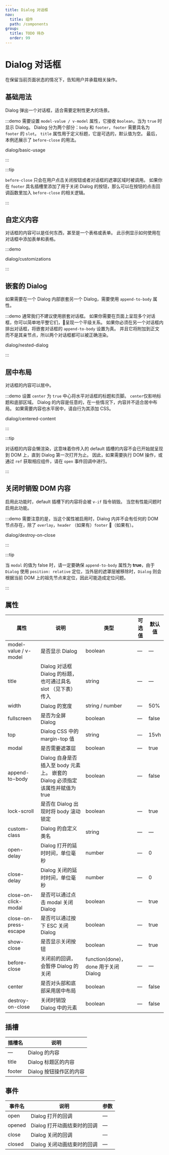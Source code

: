 ```yaml
---
title: Dialog 对话框
nav:
  title: 组件
  path: /components
group:
  title: TODO 待办
  order: 99
---
```

# Dialog 对话框

在保留当前页面状态的情况下，告知用户并承载相关操作。

<style lang="scss" scoped>
.example-showcase {
  .dialog-footer button:first-child {
    margin-right: 10px;
  }
  .full-image {
    width: 100%;
  }
  .el-dialog__wrapper {
    margin: 0;
  }
  .el-select {
    width: 300px;
  }
  .el-input {
    width: 300px;
  }
  .el-button--text {
    margin-right: 15px;
  }
}
</style>

## 基础用法

Dialog 弹出一个对话框，适合需要定制性更大的场景。

:::demo 需要设置 `model-value / v-model` 属性，它接收 `Boolean`，当为 `true` 时显示 Dialog。 Dialog 分为两个部分：`body` 和 `footer`，`footer` 需要具名为 `footer` 的 `slot`。 `title` 属性用于定义标题，它是可选的，默认值为空。 最后，本例还展示了 `before-close` 的用法。

dialog/basic-usage

:::

:::tip

`before-close` 只会在用户点击关闭按钮或者对话框的遮罩区域时被调用。 如果你在 `footer` 具名插槽里添加了用于关闭 Dialog 的按钮，那么可以在按钮的点击回调函数里加入 `before-close` 的相关逻辑。

:::

## 自定义内容

对话框的内容可以是任何东西，甚至是一个表格或表单。 此示例显示如何使用在对话框中添加表单和表格。

:::demo

dialog/customizations

:::

## 嵌套的 Dialog

如果需要在一个 Dialog 内部嵌套另一个 Dialog，需要使用 `append-to-body` 属性。

:::demo 通常我们不建议使用嵌套对话框。 如果你需要在页面上呈现多个对话框，你可以简单地平整它们，呈现一个平级关系。 如果你必须在另一个对话框内排出对话框，将嵌套对话框的 `append-to-body` 设置为真。 并且它将附加到正文而不是其亲节点，所以两个对话框都可以被正确渲染。

dialog/nested-dialog

:::

## 居中布局

对话框的内容可以居中。

:::demo 设置 `center` 为 `true` 中心将水平对话框的标题和页脚。 `center`仅影响标题和底部区域。 Dialog 的内容是任意的，在一些情况下，内容并不适合居中布局。 如果需要内容也水平居中，请自行为其添加 CSS。

dialog/centered-content

:::

:::tip

对话框的内容会懒渲染，这意味着你传入的 default 插槽的内容不会已开始就呈现到 DOM 上，直到 Dialog 第一次打开为止。 因此，如果需要执行 DOM 操作，或通过 `ref` 获取相应组件，请在 `open` 事件回调中进行。

:::

## 关闭时销毁 DOM 内容

启用此功能时，default 插槽下的内容将会被 `v-if` 指令销毁。 当您有性能问题时启用此功能。

:::demo 需要注意的是，当这个属性被启用时，Dialog 内并不会有任何的 DOM 节点存在，除了 `overlay`，`header` （如果有）`footer` （如果有）。

dialog/destroy-on-close

:::

:::tip

当 `modal` 的值为 false 时，请一定要确保 `append-to-body` 属性为 **true**，由于 `Dialog` 使用 `position: relative` 定位，当外层的遮罩层被移除时，`Dialog` 则会根据当前 DOM 上的祖先节点来定位，因此可能造成定位问题。

:::

## 属性

| 属性                    | 说明                                                   | 类型                              | 可选值 | 默认值   |
| --------------------- | ---------------------------------------------------- | ------------------------------- | --- | ----- |
| model-value / v-model | 是否显示 Dialog                                          | boolean                         | —   | —     |
| title                 | Dialog 对话框 Dialog 的标题， 也可通过具名 slot （见下表）传入           | string                          | —   | —     |
| width                 | Dialog 的宽度                                           | string / number                 | —   | 50%   |
| fullscreen            | 是否为全屏 Dialog                                         | boolean                         | —   | false |
| top                   | Dialog CSS 中的 margin-top 值                           | string                          | —   | 15vh  |
| modal                 | 是否需要遮罩层                                              | boolean                         | —   | true  |
| append-to-body        | Dialog 自身是否插入至 body 元素上。 嵌套的 Dialog 必须指定该属性并赋值为 true | boolean                         | —   | false |
| lock-scroll           | 是否在 Dialog 出现时将 body 滚动锁定                            | boolean                         | —   | true  |
| custom-class          | Dialog 的自定义类名                                        | string                          | —   | —     |
| open-delay            | Dialog 打开的延时时间，单位毫秒                                  | number                          | —   | 0     |
| close-delay           | Dialog 关闭的延时时间，单位毫秒                                  | number                          | —   | 0     |
| close-on-click-modal  | 是否可以通过点击 modal 关闭 Dialog                             | boolean                         | —   | true  |
| close-on-press-escape | 是否可以通过按下 ESC 关闭 Dialog                               | boolean                         | —   | true  |
| show-close            | 是否显示关闭按钮                                             | boolean                         | —   | true  |
| before-close          | 关闭前的回调，会暂停 Dialog 的关闭                                | function(done)，done 用于关闭 Dialog | —   | —     |
| center                | 是否对头部和底部采用居中布局                                       | boolean                         | —   | false |
| destroy-on-close      | 关闭时销毁 Dialog 中的元素                                    | boolean                         | —   | false |

## 插槽

| 插槽名    | 说明              |
| ------ | --------------- |
| —      | Dialog 的内容      |
| title  | Dialog 标题区的内容   |
| footer | Dialog 按钮操作区的内容 |

## 事件

| 事件名    | 说明                | 参数 |
| ------ | ----------------- | -- |
| open   | Dialog 打开的回调      | —  |
| opened | Dialog 打开动画结束时的回调 | —  |
| close  | Dialog 关闭的回调      | —  |
| closed | Dialog 关闭动画结束时的回调 | —  |
